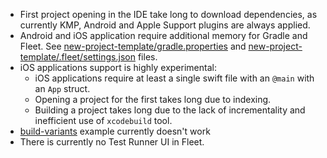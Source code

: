 - First project opening in the IDE take long to download dependencies, as currently KMP, Android and Apple Support plugins are always applied.   
- Android and iOS application require additional memory for Gradle and Fleet.
  See [new-project-template/gradle.properties](../examples/new-project-template/gradle.properties) and [new-project-template/.fleet/settings.json](../examples/new-project-template/.fleet/settings.json) files. 
- iOS applications support is highly experimental:
  - iOS applications require at least a single swift file with an `@main` with an `App` struct.
  - Opening a project for the first takes long due to indexing.
  - Building a project takes long due to the lack of incrementality and inefficient use of `xcodebuild` tool. 
- [build-variants](../examples/build-variants) example currently doesn't work
- There is currently no Test Runner UI in Fleet.
